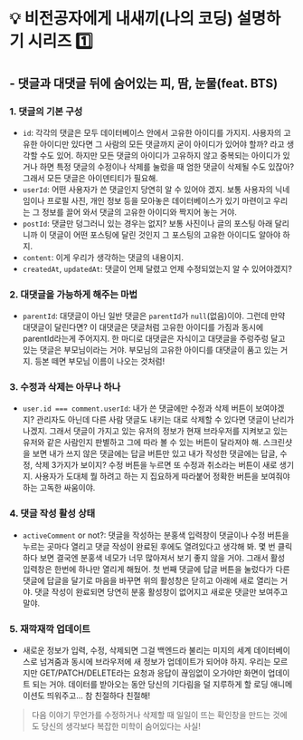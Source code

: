 # 💡 비전공자에게 내새끼(나의 코딩) 설명하기 시리즈 1️⃣ 

## - 댓글과 대댓글 뒤에 숨어있는 피, 땀, 눈물(feat. BTS)

### 1. 댓글의 기본 구성

- `id`: 각각의 댓글은 모두 데이터베이스 안에서 고유한 아이디를 가지지. 사용자의 고유한 아이디만 있다면 그 사람의 모든 댓글까지 굳이 아이디가 있어야 할까? 라고 생각할 수도 있어. 하지만 모든 댓글의 아이디가 고유하지 않고 중복되는 아이디가 있거나 하면 특정 댓글의 수정이나 삭제를 눌렀을 때 엄한 댓글이 삭제될 수도 있잖아? 그래서 모든 댓글은 아이덴티티가 필요해.
- `userId`: 어떤 사용자가 쓴 댓글인지 당연히 알 수 있어야 겠지. 보통 사용자의 닉네임이나 프로필 사진, 개인 정보 등을 모아놓은 데이터베이스가 있기 마련이고 우리는 그 정보를 끌어 와서 댓글의 고유한 아이디와 짝지어 놓는 거야.
- `postId`: 댓글만 덩그러니 있는 경우는 없지? 보통 사진이나 글의 포스팅 아래 달리니까 이 댓글이 어떤 포스팅에 달린 것인지 그 포스팅의 고유한 아이디도 알아야 하지.
- `content`: 이게 우리가 생각하는 댓글의 내용이지.
- `createdAt`, `updatedAt`: 댓글이 언제 달렸고 언제 수정되었는지 알 수 있어야겠지?

### 2. 대댓글을 가능하게 해주는 마법

- `parentId`: 대댓글이 아닌 일반 댓글은 `parentId`가 `null`(없음)이야. 그런데 만약 대댓글이 달린다면? 이 대댓글은 댓글처럼 고유한 아이디를 가짐과 동시에 parentId라는게 주어지지. 한 마디로 대댓글은 자식이고 대댓글을 주렁주렁 달고 있는 댓글은 부모님이라는 거야. 부모님의 고유한 아이디를 대댓글이 품고 있는 거지. 등본 떼면 부모님 이름이 나오는 것처럼!
  
### 3. 수정과 삭제는 아무나 하나

- `user.id === comment.userId`: 내가 쓴 댓글에만 수정과 삭제 버튼이 보여야겠지? 관리자도 아닌데 다른 사람 댓글도 내키는 대로 삭제할 수 있다면 댓글이 난리가 나겠지. 그래서 댓글이 가지고 있는 유저의 정보가 현재 브라우저를 지켜보고 있는 유저와 같은 사람인지 판별하고 그에 따라 볼 수 있는 버튼이 달라져야 해. 스크린샷을 보면 내가 쓰지 않은 댓글에는 답글 버튼만 있고 내가 작성한 댓글에는 답글, 수정, 삭제 3가지가 보이지? 수정 버튼을 누르면 또 수정과 취소라는 버튼이 새로 생기지. 사용자가 도대체 뭘 하려고 하는 지 집요하게 따라붙어 정확한 버튼을 보여줘야 하는 고독한 싸움이야.

### 4. 댓글 작성 활성 상태

- `activeComment` or not?: 댓글을 작성하는 분홍색 입력창이 댓글이나 수정 버튼을 누르는 곳마다 열리고 댓글 작성이 완료된 후에도 열려있다고 생각해 봐. 몇 번 클릭하다 보면 결국엔 분홍색 네모가 너무 많아져서 보기 좋지 않을 거야. 그래서 활성 입력창은 한번에 하나만 열리게 해뒀어. 첫 번째 댓글에 답글 버튼을 눌렀다가 다른 댓글에 답글을 달기로 마음을 바꾸면 위의 활성창은 닫히고 아래에 새로 열리는 거야. 댓글 작성이 완료되면 당연히 분홍 활성창이 없어지고 새로운 댓글만 보여주고 말야.

### 5. 재깍재깍 업데이트

- 새로운 정보가 입력, 수정, 삭제되면 그걸 백엔드라 불리는 미지의 세계 데이터베이스로 넘겨줌과 동시에 브라우저에 새 정보가 업데이트가 되어야 하지. 우리는 모르지만 GET/PATCH/DELETE라는 요청과 응답이 끊임없이 오가야만 화면이 업데이트 되는 거야. 데이터를 받아오는 동안 당신의 기다림을 덜 지루하게 할 로딩 애니메이션도 띄워주고... 참 친절하다 친절해!  


> 다음 이야기
무언가를 수정하거나 삭제할 때 일일이 뜨는 확인창을 만드는 것에도 당신의 생각보다 복잡한 미학이 숨어있다는 사실!

